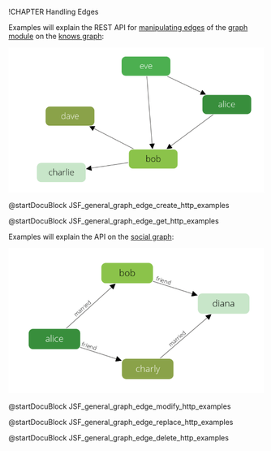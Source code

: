 !CHAPTER Handling Edges

Examples will explain the REST API for [manipulating edges](../../Manual/Graphs/GeneralGraphs/Functions.html)
of the [graph module](../../Manual/Graphs/index.html) on the [knows graph](../../Manual/Graphs/index.html#the-knowsgraph):

![Social Example Graph](../../Manual/Graphs/knows_graph.png)

@startDocuBlock JSF_general_graph_edge_create_http_examples

@startDocuBlock JSF_general_graph_edge_get_http_examples

Examples will explain the API on the [social graph](../../Manual/Graphs/index.html#the-social-graph):

![Social Example Graph](../../Manual/Graphs/social_graph.png)

@startDocuBlock JSF_general_graph_edge_modify_http_examples

@startDocuBlock JSF_general_graph_edge_replace_http_examples

@startDocuBlock JSF_general_graph_edge_delete_http_examples
